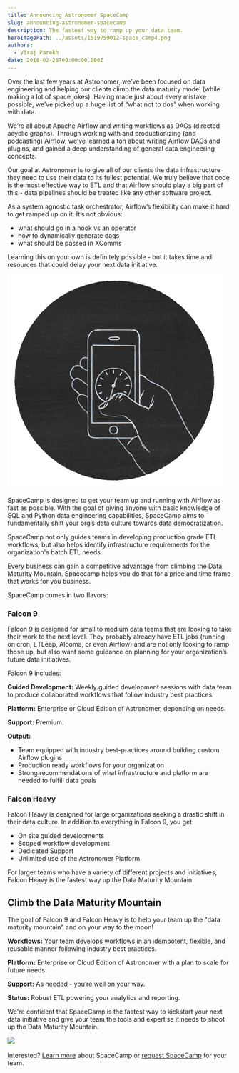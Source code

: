 ```yaml
---
title: Announcing Astronomer SpaceCamp
slug: announcing-astronomer-spacecamp
description: The fastest way to ramp up your data team.
heroImagePath: ../assets/1519759012-space_camp4.png
authors:
  - Viraj Parekh
date: 2018-02-26T00:00:00.000Z
---
```


Over the last few years at Astronomer, we’ve been focused on data engineering and helping our clients climb the data maturity model (while making a lot of space jokes). Having made just about every mistake possible, we’ve picked up a huge list of “what not to dos” when working with data. 

We’re all about Apache Airflow and writing workflows as DAGs (directed acyclic graphs). Through working with and productionizing (and podcasting) Airflow, we’ve learned a ton about writing Airflow DAGs and plugins, and gained a deep understanding of general data engineering concepts.

Our goal at Astronomer is to give all of our clients the data infrastructure they need to use their data to its fullest potential. We truly believe that code is the most effective way to ETL and that Airflow should play a big part of this - data pipelines should be treated like any other software project. 

As a system agnostic task orchestrator, Airflow’s flexibility can make it hard to get ramped up on it. It’s not obvious:

* what should go in a hook vs an operator
* how to dynamically generate dags
* what should be passed in XComms

Learning this on your own is definitely possible - but it takes time and resources that could delay your next data initiative.  


![1519686931-wasting_time.gif](../assets/1519686931-wasting_time.gif)

SpaceCamp is designed to get your team up and running with Airflow as fast as possible. With the goal of giving anyone with basic knowledge of SQL and Python data engineering capabilities, SpaceCamp aims to fundamentally shift your org’s data culture towards [data democratization](https://channels.theinnovationenterprise.com/articles/beginners-guide-to-data-democratization). 

SpaceCamp not only guides teams in developing production grade ETL workflows, but also helps identify infrastructure requirements for the organization's batch ETL needs. 

Every business can gain a competitive advantage from climbing the Data Maturity Mountain. Spacecamp helps you do that for a price and time frame that works for you business.

SpaceCamp comes in two flavors:

### Falcon 9

Falcon 9 is designed for small to medium data teams that are looking to take their work to the next level. They probably already have ETL jobs (running on cron, ETLeap, Alooma, or even Airflow) and are not only looking to ramp those up, but also want some guidance on planning for your organization’s future data initiatives.

Falcon 9 includes:

__Guided Development:__
Weekly guided development sessions with data team to produce collaborated workflows that follow industry best practices.

__Platform:__
Enterprise or Cloud Edition of Astronomer, depending on needs.

__Support:__
Premium.

__Output:__
* Team equipped with industry best-practices around building custom Airflow plugins
* Production ready workflows for your organization
* Strong recommendations of what infrastructure and platform are needed to fulfill data goals
### Falcon Heavy

Falcon Heavy is designed for large organizations seeking a drastic shift in their data culture. In addition to everything in Falcon 9, you get:

* On site guided developments
* Scoped workflow development
* Dedicated Support
* Unlimited use of the Astronomer Platform

For larger teams who have a variety of different projects and initiatives, Falcon Heavy is the fastest way up the Data Maturity Mountain.
## Climb the Data Maturity Mountain

The goal of Falcon 9 and Falcon Heavy is to help your team up the "data maturity mountain" and on your way to the moon!

__Workflows:__
Your team develops workflows in an idempotent, flexible, and reusable manner following industry best practices. 

__Platform:__ 
Enterprise or Cloud Edition of Astronomer with a plan to scale for future needs.

__Support:__ 
As needed - you’re well on your way. 

__Status:__ 
Robust ETL powering your analytics and reporting.

We're confident that SpaceCamp is the fastest way to kickstart your next data initiative and give your team the tools and expertise it needs to shoot up the Data Maturity Mountain.

![](https://astronomer.imgix.net/website/img/blog/2591/1519686660-data_maturity.jpg)

Interested? [Learn more](https://www.astronomer.io/spacecamp) about SpaceCamp or [request SpaceCamp](https://www.astronomer.io/spacecamp#request-spacecamp) for your team.